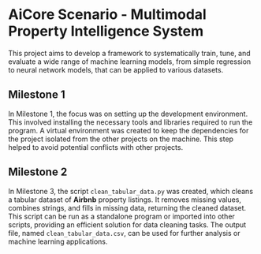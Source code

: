 # AiCore Scenario - Multimodal Property Intelligence System

This project aims to develop a framework to systematically train, tune, and evaluate a wide range of machine learning models, from simple regression to neural network models, that can be applied to various datasets.

## Milestone 1
In Milestone 1, the focus was on setting up the development environment. This involved installing the necessary tools and libraries required to run the program. A virtual environment was created to keep the dependencies for the project isolated from the other projects on the machine. This step helped to avoid potential conflicts with other projects.

## Milestone 2
In Milestone 3, the script `clean_tabular_data.py` was created, which cleans a tabular dataset of __Airbnb__ property listings. It removes missing values, combines strings, and fills in missing data, returning the cleaned dataset. This script can be run as a standalone program or imported into other scripts, providing an efficient solution for data cleaning tasks. The output file, named `clean_tabular_data.csv`, can be used for further analysis or machine learning applications.